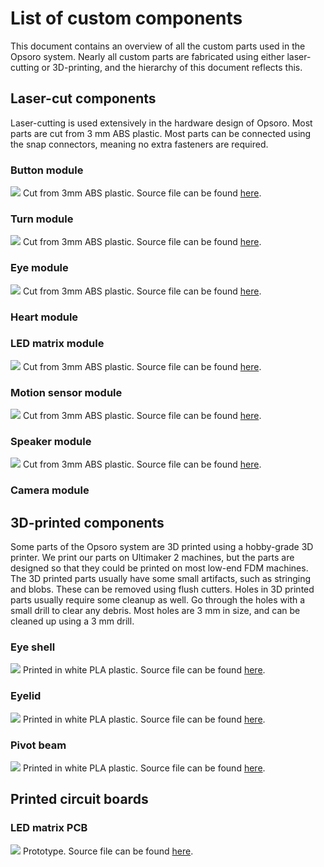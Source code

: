 # List of custom components
This document contains an overview of all the custom parts used in the Opsoro
system. Nearly all custom parts are fabricated using either laser-cutting or
3D-printing, and the hierarchy of this document reflects this.

## Laser-cut components
Laser-cutting is used extensively in the hardware design of Opsoro. Most parts
are cut from 3 mm ABS plastic. Most parts can be connected using the
snap connectors, meaning no extra fasteners are required.

### Button module
![](/images/button-module/laser-cut.jpg)
Cut from 3mm ABS plastic. Source file can be found [here](https://github.com/OPSORO/BUILD/blob/master/modules/button/button_module.3dm).

### Turn module
![](/images/turn-module/laser-cut.jpg)
Cut from 3mm ABS plastic. Source file can be found [here](https://github.com/OPSORO/BUILD/blob/master/modules/turn/turn_module.3dm).

### Eye module
![](/images/eye-module/laser-cut.jpg)
Cut from 3mm ABS plastic. Source file can be found [here](https://github.com/OPSORO/BUILD/blob/master/modules/eye/eye_module.3dm).

### Heart module

### LED matrix module
![](/images/led-matrix-module/laser-cut.jpg)
Cut from 3mm ABS plastic. Source file can be found [here](https://github.com/OPSORO/BUILD/blob/master/modules/matrix/matrix_module_new.3dm).

### Motion sensor module
![](/images/motion-sensor-module/laser-cut.jpg)
Cut from 3mm ABS plastic. Source file can be found [here](https://github.com/OPSORO/BUILD/blob/master/modules/pir-motion/pir-motion.3dm).

### Speaker module
![](/images/speaker-module/laser-cut.jpg)
Cut from 3mm ABS plastic. Source file can be found [here](https://github.com/OPSORO/BUILD/blob/master/modules/speaker/speaker_module.3dm).

### Camera module

## 3D-printed components
Some parts of the Opsoro system are 3D printed using a hobby-grade 3D printer.
We print our parts on Ultimaker 2 machines, but the parts are designed so that
they could be printed on most low-end FDM machines. The 3D printed parts usually
have some small artifacts, such as stringing and blobs. These can be removed
using flush cutters. Holes in 3D printed parts usually require some cleanup as
well. Go through the holes with a small drill to clear any debris. Most holes
are 3 mm in size, and can be cleaned up using a 3 mm drill.

### Eye shell
![](/images/eye-module/eye-shell.jpg)
Printed in white PLA plastic. Source file can be found [here](https://github.com/OPSORO/BUILD/blob/master/modules/eye/shell.stl).

### Eyelid
![](/images/eye-module/eye-lid.jpg)
Printed in white PLA plastic. Source file can be found [here](https://github.com/OPSORO/BUILD/blob/master/modules/eye/lid.stl).

### Pivot beam
![](/images/eye-module/pivot-beam.jpg)
Printed in white PLA plastic. Source file can be found [here](https://github.com/OPSORO/BUILD/blob/master/modules/eye/pivot_beam.stl).


## Printed circuit boards

### LED matrix PCB
![](/images/led-matrix-module/matrix-pcb.jpg)
Prototype. Source file can be found [here](https://github.com/OPSORO/BUILD/tree/master/modules/matrix/led-matrix-proto).

